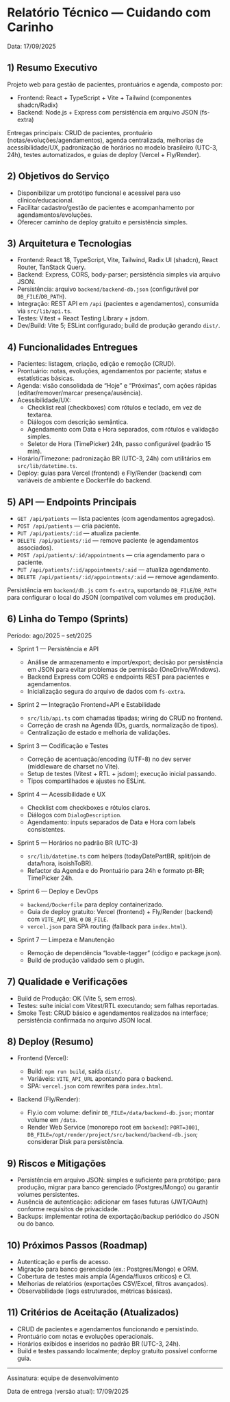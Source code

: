 # Relatório Técnico — Cuidando com Carinho

Data: 17/09/2025

## 1) Resumo Executivo
Projeto web para gestão de pacientes, prontuários e agenda, composto por:
- Frontend: React + TypeScript + Vite + Tailwind (componentes shadcn/Radix)
- Backend: Node.js + Express com persistência em arquivo JSON (fs-extra)

Entregas principais: CRUD de pacientes, prontuário (notas/evoluções/agendamentos), agenda centralizada, melhorias de acessibilidade/UX, padronização de horários no modelo brasileiro (UTC-3, 24h), testes automatizados, e guias de deploy (Vercel + Fly/Render).

## 2) Objetivos do Serviço
- Disponibilizar um protótipo funcional e acessível para uso clínico/educacional.
- Facilitar cadastro/gestão de pacientes e acompanhamento por agendamentos/evoluções.
- Oferecer caminho de deploy gratuito e persistência simples.

## 3) Arquitetura e Tecnologias
- Frontend: React 18, TypeScript, Vite, Tailwind, Radix UI (shadcn), React Router, TanStack Query.
- Backend: Express, CORS, body-parser; persistência simples via arquivo JSON.
- Persistência: arquivo `backend/backend-db.json` (configurável por `DB_FILE`/`DB_PATH`).
- Integração: REST API em `/api` (pacientes e agendamentos), consumida via `src/lib/api.ts`.
- Testes: Vitest + React Testing Library + jsdom.
- Dev/Build: Vite 5; ESLint configurado; build de produção gerando `dist/`.

## 4) Funcionalidades Entregues
- Pacientes: listagem, criação, edição e remoção (CRUD).
- Prontuário: notas, evoluções, agendamentos por paciente; status e estatísticas básicas.
- Agenda: visão consolidada de “Hoje” e “Próximas”, com ações rápidas (editar/remover/marcar presença/ausência).
- Acessibilidade/UX:
	- Checklist real (checkboxes) com rótulos e teclado, em vez de textarea.
	- Diálogos com descrição semântica.
	- Agendamento com Data e Hora separados, com rótulos e validação simples.
	- Seletor de Hora (TimePicker) 24h, passo configurável (padrão 15 min).
- Horário/Timezone: padronização BR (UTC-3, 24h) com utilitários em `src/lib/datetime.ts`.
- Deploy: guias para Vercel (frontend) e Fly/Render (backend) com variáveis de ambiente e Dockerfile do backend.

## 5) API — Endpoints Principais
- `GET /api/patients` — lista pacientes (com agendamentos agregados).
- `POST /api/patients` — cria paciente.
- `PUT /api/patients/:id` — atualiza paciente.
- `DELETE /api/patients/:id` — remove paciente (e agendamentos associados).
- `POST /api/patients/:id/appointments` — cria agendamento para o paciente.
- `PUT /api/patients/:id/appointments/:aid` — atualiza agendamento.
- `DELETE /api/patients/:id/appointments/:aid` — remove agendamento.

Persistência em `backend/db.js` com `fs-extra`, suportando `DB_FILE`/`DB_PATH` para configurar o local do JSON (compatível com volumes em produção).

## 6) Linha do Tempo (Sprints)
Período: ago/2025 – set/2025

- Sprint 1 — Persistência e API
	- Análise de armazenamento e import/export; decisão por persistência em JSON para evitar problemas de permissão (OneDrive/Windows).
	- Backend Express com CORS e endpoints REST para pacientes e agendamentos.
	- Inicialização segura do arquivo de dados com `fs-extra`.

- Sprint 2 — Integração Frontend+API e Estabilidade
	- `src/lib/api.ts` com chamadas tipadas; wiring do CRUD no frontend.
	- Correção de crash na Agenda (IDs, guards, normalização de tipos).
	- Centralização de estado e melhoria de validações.

- Sprint 3 — Codificação e Testes
	- Correção de acentuação/encoding (UTF-8) no dev server (middleware de charset no Vite).
	- Setup de testes (Vitest + RTL + jsdom); execução inicial passando.
	- Tipos compartilhados e ajustes no ESLint.

- Sprint 4 — Acessibilidade e UX
	- Checklist com checkboxes e rótulos claros.
	- Diálogos com `DialogDescription`.
	- Agendamento: inputs separados de Data e Hora com labels consistentes.

- Sprint 5 — Horários no padrão BR (UTC-3)
	- `src/lib/datetime.ts` com helpers (todayDatePartBR, split/join de data/hora, isoishToBR).
	- Refactor da Agenda e do Prontuário para 24h e formato pt-BR; TimePicker 24h.

- Sprint 6 — Deploy e DevOps
	- `backend/Dockerfile` para deploy containerizado.
	- Guia de deploy gratuito: Vercel (frontend) + Fly/Render (backend) com `VITE_API_URL` e `DB_FILE`.
	- `vercel.json` para SPA routing (fallback para `index.html`).

- Sprint 7 — Limpeza e Manutenção
	- Remoção de dependência “lovable-tagger” (código e package.json).
	- Build de produção validado sem o plugin.

## 7) Qualidade e Verificações
- Build de Produção: OK (Vite 5, sem erros).
- Testes: suíte inicial com Vitest/RTL executando; sem falhas reportadas.
- Smoke Test: CRUD básico e agendamentos realizados na interface; persistência confirmada no arquivo JSON local.

## 8) Deploy (Resumo)
- Frontend (Vercel):
	- Build: `npm run build`, saída `dist/`.
	- Variáveis: `VITE_API_URL` apontando para o backend.
	- SPA: `vercel.json` com rewrites para `index.html`.

- Backend (Fly/Render):
	- Fly.io com volume: definir `DB_FILE=/data/backend-db.json`; montar volume em `/data`.
	- Render Web Service (monorepo root em `backend`): `PORT=3001`, `DB_FILE=/opt/render/project/src/backend/backend-db.json`; considerar Disk para persistência.

## 9) Riscos e Mitigações
- Persistência em arquivo JSON: simples e suficiente para protótipo; para produção, migrar para banco gerenciado (Postgres/Mongo) ou garantir volumes persistentes.
- Ausência de autenticação: adicionar em fases futuras (JWT/OAuth) conforme requisitos de privacidade.
- Backups: implementar rotina de exportação/backup periódico do JSON ou do banco.

## 10) Próximos Passos (Roadmap)
- Autenticação e perfis de acesso.
- Migração para banco gerenciado (ex.: Postgres/Mongo) e ORM.
- Cobertura de testes mais ampla (Agenda/fluxos críticos) e CI.
- Melhorias de relatórios (exportações CSV/Excel, filtros avançados).
- Observabilidade (logs estruturados, métricas básicas).

## 11) Critérios de Aceitação (Atualizados)
- CRUD de pacientes e agendamentos funcionando e persistindo.
- Prontuário com notas e evoluções operacionais.
- Horários exibidos e inseridos no padrão BR (UTC-3, 24h).
- Build e testes passando localmente; deploy gratuito possível conforme guia.

---

Assinatura: equipe de desenvolvimento

Data de entrega (versão atual): 17/09/2025
